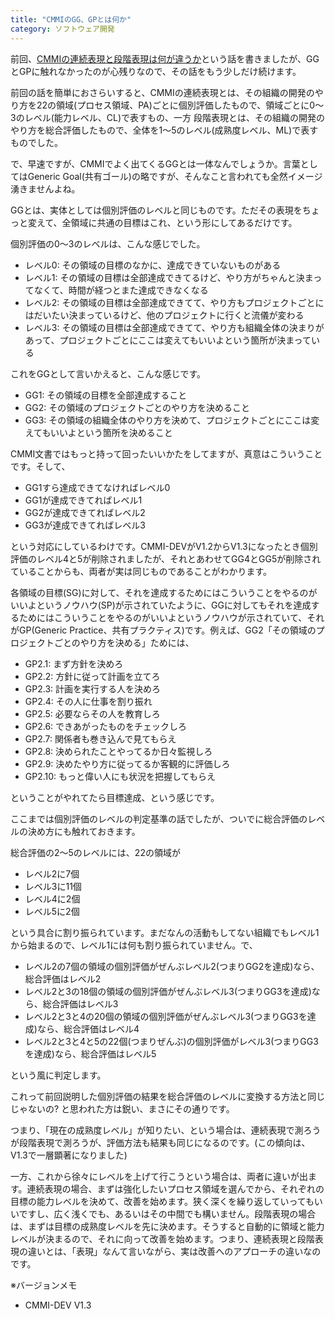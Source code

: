 ```yaml
---
title: "CMMIのGG、GPとは何か"
category: ソフトウェア開発
---
```


前回、[CMMIの連続表現と段階表現は何が違うか](20120205.html)という話を書きましたが、GGとGPに触れなかったのが心残りなので、その話をもう少しだけ続けます。

前回の話を簡単におさらいすると、CMMIの連続表現とは、その組織の開発のやり方を22の領域(プロセス領域、PA)ごとに個別評価したもので、領域ごとに0～3のレベル(能力レベル、CL)で表すもの、一方 段階表現とは、その組織の開発のやり方を総合評価したもので、全体を1～5のレベル(成熟度レベル、ML)で表すものでした。

で、早速ですが、CMMIでよく出てくるGGとは一体なんでしょうか。言葉としてはGeneric Goal(共有ゴール)の略ですが、そんなこと言われても全然イメージ湧きませんよね。

GGとは、実体としては個別評価のレベルと同じものです。ただその表現をちょっと変えて、全領域に共通の目標はこれ、という形にしてあるだけです。

個別評価の0～3のレベルは、こんな感じでした。

- レベル0: その領域の目標のなかに、達成できていないものがある
- レベル1: その領域の目標は全部達成できてるけど、やり方がちゃんと決まってなくて、時間が経つとまた達成できなくなる
- レベル2: その領域の目標は全部達成できてて、やり方もプロジェクトごとにはだいたい決まっているけど、他のプロジェクトに行くと流儀が変わる
- レベル3: その領域の目標は全部達成できてて、やり方も組織全体の決まりがあって、プロジェクトごとにここは変えてもいいよという箇所が決まっている

これをGGとして言いかえると、こんな感じです。

- GG1: その領域の目標を全部達成すること
- GG2: その領域のプロジェクトごとのやり方を決めること
- GG3: その領域の組織全体のやり方を決めて、プロジェクトごとにここは変えてもいいよという箇所を決めること

CMMI文書ではもっと持って回ったいいかたをしてますが、真意はこういうことです。そして、

- GG1すら達成できてなければレベル0
- GG1が達成できてればレベル1
- GG2が達成できてればレベル2
- GG3が達成できてればレベル3

という対応にしているわけです。CMMI-DEVがV1.2からV1.3になったとき個別評価のレベル4と5が削除されましたが、それとあわせてGG4とGG5が削除されていることからも、両者が実は同じものであることがわかります。

各領域の目標(SG)に対して、それを達成するためにはこういうことをやるのがいいよというノウハウ(SP)が示されていたように、GGに対してもそれを達成するためにはこういうことをやるのがいいよというノウハウが示されていて、それがGP(Generic Practice、共有プラクティス)です。例えば、GG2「その領域のプロジェクトごとのやり方を決める」ためには、

- GP2.1: まず方針を決めろ
- GP2.2: 方針に従って計画を立てろ
- GP2.3: 計画を実行する人を決めろ
- GP2.4: その人に仕事を割り振れ
- GP2.5: 必要ならその人を教育しろ
- GP2.6: できあがったものをチェックしろ
- GP2.7: 関係者も巻き込んで見てもらえ
- GP2.8: 決められたことやってるか日々監視しろ
- GP2.9: 決めたやり方に従ってるか客観的に評価しろ
- GP2.10: もっと偉い人にも状況を把握してもらえ

ということがやれてたら目標達成、という感じです。

ここまでは個別評価のレベルの判定基準の話でしたが、ついでに総合評価のレベルの決め方にも触れておきます。

総合評価の2～5のレベルには、22の領域が

- レベル2に7個
- レベル3に11個
- レベル4に2個
- レベル5に2個

という具合に割り振られています。まだなんの活動もしてない組織でもレベル1から始まるので、レベル1には何も割り振られていません。で、

- レベル2の7個の領域の個別評価がぜんぶレベル2(つまりGG2を達成)なら、総合評価はレベル2
- レベル2と3の18個の領域の個別評価がぜんぶレベル3(つまりGG3を達成)なら、総合評価はレベル3
- レベル2と3と4の20個の領域の個別評価がぜんぶレベル3(つまりGG3を達成)なら、総合評価はレベル4
- レベル2と3と4と5の22個(つまりぜんぶ)の個別評価がレベル3(つまりGG3を達成)なら、総合評価はレベル5

という風に判定します。

これって前回説明した個別評価の結果を総合評価のレベルに変換する方法と同じじゃないの? と思われた方は鋭い、まさにその通りです。

つまり、「現在の成熟度レベル」が知りたい、という場合は、連続表現で測ろうが段階表現で測ろうが、評価方法も結果も同じになるのです。(この傾向は、V1.3で一層顕著になりました)

一方、これから徐々にレベルを上げて行こうという場合は、両者に違いが出ます。連続表現の場合、まずは強化したいプロセス領域を選んでから、それぞれの目標の能力レベルを決めて、改善を始めます。狭く深くを繰り返していってもいいですし、広く浅くでも、あるいはその中間でも構いません。段階表現の場合は、まずは目標の成熟度レベルを先に決めます。そうすると自動的に領域と能力レベルが決まるので、それに向って改善を始めます。つまり、連続表現と段階表現の違いとは、「表現」なんて言いながら、実は改善へのアプローチの違いなのです。

※バージョンメモ

- CMMI-DEV V1.3
